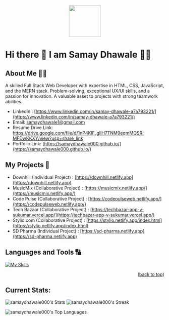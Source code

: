 <div id="header" align="center">
  <img src="https://media.giphy.com/media/M9gbBd9nbDrOTu1Mqx/giphy.gif" width="100"/>
</div>

# Hi there 👋 I am Samay Dhawale 👨‍💻

## About Me 🙋‍♂️
A skilled Full Stack Web Developer with expertise in HTML, CSS, JavaScript, and the MERN stack. Problem-solving, exceptional UX/UI skills, and a passion for innovation. A valuable asset to projects with strong teamwork abilities.

- LinkedIn : [https://www.linkedin.com/in/samay-dhawale-a7a793221/](https://www.linkedin.com/in/samay-dhawale-a7a793221/) 
- Email: samaydhawale1@gmail.com
- Resume Drive Link: https://drive.google.com/file/d/1nP4KlF_gIlH7TNM9eqmMQSR-MFDwKKXY/view?usp=share_link
- Portfolio Link: [https://samaydhawale000.github.io/](https://samaydhawale000.github.io/)


## My Projects 📑
- Downhill (Individual Project) : [https://downhill.netlify.app](https://downhill.netlify.app)
- MusicMix (Collaborative Project) : [https://musicmix.netlify.app/](https://musicmix.netlify.app/)
- Code Pulse (Collaborative Project) : [https://codepulseweb.netlify.app/](https://codepulseweb.netlify.app/)
- Tech Bazaar (Collaborative Project) : [https://techbazar-app-v-sukumar.vercel.app/](https://techbazar-app-v-sukumar.vercel.app/)
- Stylio.com (Collaborative Project) : [https://stylio.netlify.app/index.html](https://stylio.netlify.app/index.html)
- SD Pharma (Individual Project) : [https://sd-pharma.netlify.app](https://sd-pharma.netlify.app)


## Languages and Tools 🔠

[![My Skills](https://skillicons.dev/icons?i=github,html,css,javascript,react,redux,typescript,nodejs,express,mongodb,git,postman,mysql,figma,bootstrap,vscode&theme=light)](https://skillicons.dev)
<p align="right">(<a href="#readme-top">back to top</a>)</p>


## Current Stats: 
![samaydhawale000's Stats](https://github-readme-stats.vercel.app/api?username=samaydhawale000&theme=transparent&show_icons=true&hide_border=false&count_private=true)
![samaydhawale000's Streak](https://github-readme-streak-stats.herokuapp.com/?user=samaydhawale000&theme=transparent&hide_border=false)

![samaydhawale000's Top Languages](https://github-readme-stats.vercel.app/api/top-langs/?username=samaydhawale000&theme=transparent&show_icons=true&hide_border=false&layout=compact)




<!--
**samaydhawale000/samaydhawale000** is a ✨ _special_ ✨ repository because its `README.md` (this file) appears on your GitHub profile.
Here are some ideas to get you started:

- 🔭 I’m currently working on ...
- 🌱 I’m currently learning ...
- 👯 I’m looking to collaborate on ...
- 🤔 I’m looking for help with ...
- 💬 Ask me about ...
- 📫 How to reach me: ...
- 😄 Pronouns: ...
- ⚡ Fun fact: ...
-->
